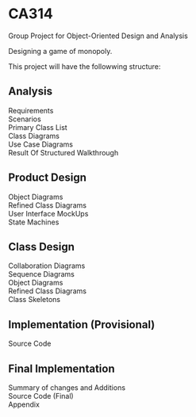 # CA314
Group Project for Object-Oriented Design and Analysis

Designing a game of monopoly.

This project will have the followwing structure:

<h2>Analysis</h2>

Requirements<br>
Scenarios<br>
Primary Class List<br>
Class Diagrams<br>
Use Case Diagrams	<br>
Result Of Structured Walkthrough<br>

<h2>Product Design</h2>

Object Diagrams	<br>
Refined Class Diagrams<br>
User Interface MockUps<br>
State Machines<br>

<h2>Class Design</h2>

Collaboration Diagrams <br>
Sequence Diagrams<br>
Object Diagrams<br>
Refined Class Diagrams<br>
Class Skeletons<br>

<h2>Implementation (Provisional)</h2>

Source Code<br>

<h2> Final Implementation</h2>

Summary of changes and Additions <br>
Source Code (Final)<br>
Appendix<br>

